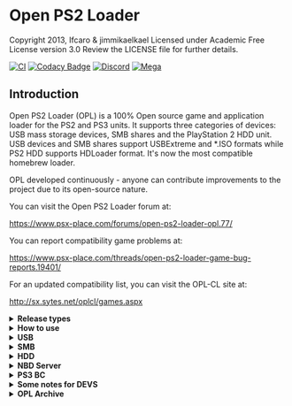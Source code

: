 # Open PS2 Loader

Copyright 2013, Ifcaro & jimmikaelkael
Licensed under Academic Free License version 3.0
Review the LICENSE file for further details.

[![CI](https://github.com/ifcaro/Open-PS2-Loader/workflows/CI/badge.svg)](https://github.com/ifcaro/Open-PS2-Loader/actions?query=workflow%3ACI)
[![Codacy Badge](https://app.codacy.com/project/badge/Grade/99032a6a180243bfa0d0e23efeb0608d)](https://www.codacy.com/gh/ps2homebrew/Open-PS2-Loader/dashboard?utm_source=github.com&amp;utm_medium=referral&amp;utm_content=ps2homebrew/Open-PS2-Loader&amp;utm_campaign=Badge_Grade)
[![Discord](https://img.shields.io/discord/652861436992946216?style=flat&logo=Discord)](https://discord.gg/CVFUa9xh6B)
[![Mega](https://img.shields.io/badge/Mega-%23D90007.svg?style=flat&logo=Mega&logoColor=white)](https://mega.nz/folder/Ndwi1bAK#oLWNhH_g-h0p4BoT4c556A)

## Introduction

Open PS2 Loader (OPL) is a 100% Open source game and application loader for
the PS2 and PS3 units. It supports three categories of devices: USB mass
storage devices, SMB shares and the PlayStation 2 HDD unit. USB devices and
SMB shares support USBExtreme and \*.ISO formats while PS2 HDD supports HDLoader
format. It's now the most compatible homebrew loader.

OPL developed continuously - anyone can contribute improvements to
the project due to its open-source nature.

You can visit the Open PS2 Loader forum at:

<https://www.psx-place.com/forums/open-ps2-loader-opl.77/>

You can report compatibility game problems at:

<https://www.psx-place.com/threads/open-ps2-loader-game-bug-reports.19401/>

For an updated compatibility list, you can visit the OPL-CL site at:

<http://sx.sytes.net/oplcl/games.aspx>

<details>
  <summary> <b> Release types </b> </summary>
<p>

Open PS2 Loader bundle included several types of the same OPL version. These
types come with more or fewer features included.

| Type (can be a combination) | Description                                                                             |
| --------------------------- | --------------------------------------------------------------------------------------- |
| `Release`                   | Regular OPL release with GSM, IGS, PADEMU, VMC, PS2RD Cheat Engine & Parental Controls. |
| `DTL_T10000`                | OPL for TOOLs (DevKit PS2)                                                              |
| `IGS`                       | OPL with InGame Screenshot feature.                                                     |
| `PADEMU`                    | OPL with Pad Emulation for DS3 & DS4.                                                   |
| `RTL`                       | OPL with the right to left language support.                                            |

</p>
</details>

<details>
  <summary> <b> How to use </b> </summary>
<p>

OPL uses the following directory tree structure across HDD, SMB, and
USB modes:

| Folder | Description                                          | Modes       |
| ------ | ---------------------------------------------------- | ----------- |
| `CD`   | for games on CD media - i.e. blue-bottom discs       | USB and SMB |
| `DVD`  | for DVD5 and DVD9 images if using the NTFS file system on USB or SMB; DVD9 images must be split and placed into the device root if using the FAT32 file system on USB or SMB | USB and SMB |
| `VMC`  | for Virtual Memory Card images - from 8MB up to 64MB | all         |
| `CFG`  | for saving per-game configuration files              | all         |
| `ART`  | for game art images                                  | all         |
| `THM`  | for themes support                                   | all         |
| `LNG`  | for translation support                              | all         |
| `CHT`  | for cheats files                                     | all         |

OPL will automatically create the above directory structure the first time you launch it and enable your favorite device.

For HDD users, OPL will read `hdd0:__common/OPL/conf_hdd.cfg` for the config entry "hdd_partition" to use as your OPL partition.
If not found a config file, a 128Mb `+OPL` partition will be created. You can edit the config if you wish to use/create a different partition.
All partitions created by OPL will be 128Mb (it is not recommended to enlarge partitions as it will break LBAs, instead remove and recreate manually with uLaunchELF at a larger size if needed).

</p>
</details>

<details>
  <summary> <b> USB </b> </summary>
<p>

Game files on USB must be perfectly defragmented either file by file or
by whole drive, and Dual Layer DVD9 images must be split to avoid the 4GB
limitations of the FAT32 file system. We do not recommend using any programs.
The best way for defragmenting - copy all files to pc, format USB, copy all files back.
Repeat it once you faced defragmenting problem again.

You also need a PC program to convert or split games into USB Advance/Extreme
format, such as USBUtil 2.0.

</p>
</details>

<details>
  <summary> <b> SMB </b> </summary>
<p>

For loading games by SMB protocol, you need to share a folder (ex: PS2SMB)
on the host machine or NAS device and make sure that it has full read and
write permissions. USB Advance/Extreme format is optional - \*.ISO images
are supported using the folder structure above with the bonus that
DVD9 images don't have to be split if your SMB device uses the NTFS or
EXT3/4 file system.

</p>
</details>

<details>
  <summary> <b> HDD </b> </summary>
<p>

For PS2, 48-bit LBA internal HDDs up to 2TB are supported. HDD should be
formatted with the APA partition scheme. OPL will create the `+OPL` partition on the HDD.
To avoid this, you can create a text file at the location `hdd0:__common:pfs:OPL/conf_hdd.txt`
that contains the preferred partition name (for example `__common`).

</p>
</details>

<details>
  <summary> <b> NBD Server </b> </summary>
<p>

A [NBD](https://en.wikipedia.org/wiki/Network_block_device) server replaced HDL server.
NBD is [formally documented](https://github.com/NetworkBlockDevice/nbd/blob/master/doc/proto.md)
and developed as a collaborative open standard.
The current implementation of the server is based on [lwNBD](https://github.com/bignaux/lwNBD),
go there to contribute.
The main advantage of using NBD is that the client will simulate a similar
interface to the OS as if the device was plugged directly into your machine.
All your favorite software that worked with the device directly connected to your
machine, will work with the device accessible through the network.

Currently, only export for HDD is supported by the server.
You can use hdl-dump, pfs-shell, or even directly edit disk in some hex editor.
Example, how to install HDL game to the HDD:
Connect with your choosen client, then `hdl_dump inject_dvd ps2/nbd "Test Game" ./TEST.ISO`
and when you're done, disconnect the client.

So you need a NBD client.
Here we list some known compatible clients and how to use them.

### nbd-client

Supported: Linux, [Windows with WSL and custom kernel](https://github.com/microsoft/WSL/issues/5968)

nbd-client requires nbd kernel support. If it isn't loaded,
`sudo modprobe nbd` will do.

list available export:

```sh
nbd-client -l 192.168.1.45
```

connect:

```sh
nbd-client 192.168.1.45 /dev/nbd1
```

disconnect:

```sh
nbd-client -d /dev/nbd1
```

You'll generally need sudo to run this commands in root or
add your user to the right group usually "disk".

### nbdfuse

Supported: Linux, Windows with WSL2

list available export:

```sh
nbdinfo --list nbd://192.168.1.45
```

connect:

```sh
mkdir ps2
nbdfuse ps2/ nbd://192.168.1.45 &
```

disconnect:

```sh
umount ps2
```

### wnbd

Supported: Windows

[WNBD client](https://cloudbase.it/ceph-for-windows/).
Install, reboot, open elevated (with Administrator rights) [PowerShell](https://docs.microsoft.com/en-us/powershell/scripting/windows-powershell/starting-windows-powershell?view=powershell-7.1#how-to-start-windows-powershell-on-earlier-versions-of-windows)

connect:

```sh
wnbd-client.exe map hdd0 192.168.1.22
```

disconnect:

```sh
wnbd-client.exe unmap hdd0
```

### Mac OS

Not supported.

</p>
</details>

<details>
  <summary> <b> PS3 BC </b> </summary>
<p>

Currently, supported only [PS3 Backward Compatible](https://www.psdevwiki.com/ps3/PS2_Compatibility#PS2-Compatibility) (BC) versions. So only [COK-001](https://www.psdevwiki.com/ps3/COK-00x#COK-001) and [COK-002/COK-002W](https://www.psdevwiki.com/ps3/COK-00x#COK-002) boards are supported. USB, SMB, HDD modes are supported.

To run OPL, you need an entry point for running PS2 titles. You can use everything (Swapmagic PS2, for example), but custom firmware with the latest Cobra is preferred. Note: only CFW supports HDD mode.

</p>
</details>

<details>
  <summary> <b> Some notes for DEVS </b> </summary>
<p>

Open PS2 Loader needs the [**latest PS2SDK**](https://github.com/ps2dev/ps2sdk)

</p>
</details>

<details>
  <summary> <b> OPL Archive </b> </summary>
<p>

Since 05/07/2021 every OPL build dispatched to the release section of this repository will be uploaded to a [mega account](https://mega.nz/folder/Ndwi1bAK#oLWNhH_g-h0p4BoT4c556A). You can access the archive by clicking the mega badge on top of this readme

</p>
</details>
